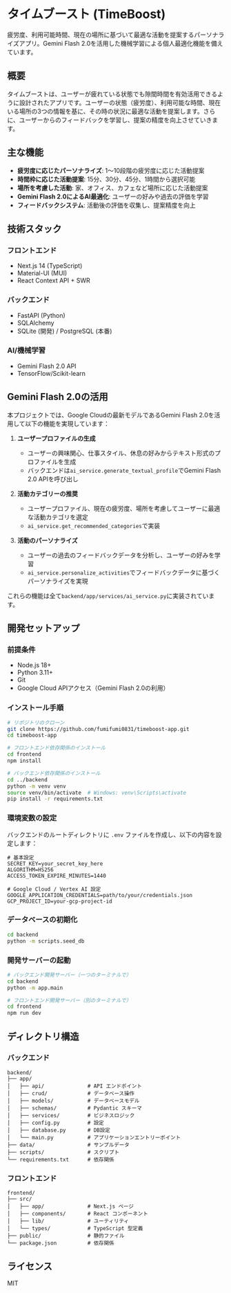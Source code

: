 # タイムブースト (TimeBoost)

疲労度、利用可能時間、現在の場所に基づいて最適な活動を提案するパーソナライズアプリ。Gemini Flash 2.0を活用した機械学習による個人最適化機能を備えています。

## 概要

タイムブーストは、ユーザーが疲れている状態でも隙間時間を有効活用できるように設計されたアプリです。ユーザーの状態（疲労度）、利用可能な時間、現在いる場所の3つの情報を基に、その時の状況に最適な活動を提案します。さらに、ユーザーからのフィードバックを学習し、提案の精度を向上させていきます。

## 主な機能

- **疲労度に応じたパーソナライズ**: 1〜10段階の疲労度に応じた活動提案
- **時間枠に応じた活動提案**: 15分、30分、45分、1時間から選択可能
- **場所を考慮した活動**: 家、オフィス、カフェなど場所に応じた活動提案
- **Gemini Flash 2.0によるAI最適化**: ユーザーの好みや過去の評価を学習
- **フィードバックシステム**: 活動後の評価を収集し、提案精度を向上

## 技術スタック

### フロントエンド
- Next.js 14 (TypeScript)
- Material-UI (MUI)
- React Context API + SWR

### バックエンド
- FastAPI (Python)
- SQLAlchemy
- SQLite (開発) / PostgreSQL (本番)

### AI/機械学習
- Gemini Flash 2.0 API
- TensorFlow/Scikit-learn

## Gemini Flash 2.0の活用

本プロジェクトでは、Google Cloudの最新モデルであるGemini Flash 2.0を活用して以下の機能を実現しています：

1. **ユーザープロファイルの生成**
   - ユーザーの興味関心、仕事スタイル、休息の好みからテキスト形式のプロファイルを生成
   - バックエンドは`ai_service.generate_textual_profile`でGemini Flash 2.0 APIを呼び出し

2. **活動カテゴリーの推奨**
   - ユーザープロファイル、現在の疲労度、場所を考慮してユーザーに最適な活動カテゴリを選定
   - `ai_service.get_recommended_categories`で実装

3. **活動のパーソナライズ**
   - ユーザーの過去のフィードバックデータを分析し、ユーザーの好みを学習
   - `ai_service.personalize_activities`でフィードバックデータに基づくパーソナライズを実現

これらの機能は全て`backend/app/services/ai_service.py`に実装されています。
    
## 開発セットアップ

### 前提条件
- Node.js 18+
- Python 3.11+
- Git
- Google Cloud APIアクセス（Gemini Flash 2.0の利用）

### インストール手順

```bash
# リポジトリのクローン
git clone https://github.com/fumifumi0831/timeboost-app.git
cd timeboost-app

# フロントエンド依存関係のインストール
cd frontend
npm install

# バックエンド依存関係のインストール
cd ../backend
python -m venv venv
source venv/bin/activate  # Windows: venv\Scripts\activate
pip install -r requirements.txt
```

### 環境変数の設定

バックエンドのルートディレクトリに `.env` ファイルを作成し、以下の内容を設定します：

```
# 基本設定
SECRET_KEY=your_secret_key_here
ALGORITHM=HS256
ACCESS_TOKEN_EXPIRE_MINUTES=1440

# Google Cloud / Vertex AI 設定
GOOGLE_APPLICATION_CREDENTIALS=path/to/your/credentials.json
GCP_PROJECT_ID=your-gcp-project-id
```

### データベースの初期化

```bash
cd backend
python -m scripts.seed_db
```

### 開発サーバーの起動

```bash
# バックエンド開発サーバー（一つのターミナルで）
cd backend
python -m app.main

# フロントエンド開発サーバー（別のターミナルで）
cd frontend
npm run dev
```

## ディレクトリ構造

### バックエンド
```
backend/
├── app/
│   ├── api/              # API エンドポイント
│   ├── crud/             # データベース操作
│   ├── models/           # データベースモデル
│   ├── schemas/          # Pydantic スキーマ
│   ├── services/         # ビジネスロジック
│   ├── config.py         # 設定
│   ├── database.py       # DB設定
│   └── main.py           # アプリケーションエントリーポイント
├── data/                 # サンプルデータ
├── scripts/              # スクリプト
└── requirements.txt      # 依存関係
```

### フロントエンド
```
frontend/
├── src/
│   ├── app/              # Next.js ページ
│   ├── components/       # React コンポーネント
│   ├── lib/              # ユーティリティ
│   └── types/            # TypeScript 型定義
├── public/               # 静的ファイル
└── package.json          # 依存関係
```

## ライセンス

MIT
